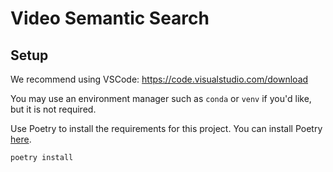 # Video Semantic Search

## Setup
We recommend using VSCode: https://code.visualstudio.com/download

You may use an environment manager such as `conda` or `venv` if you'd like, but it is not required.

Use Poetry to install the requirements for this project.  You can install Poetry [here](https://python-poetry.org/docs/#installing-with-the-official-installer).
```bash
poetry install
```
